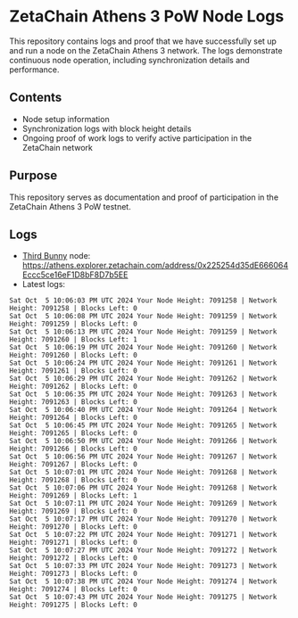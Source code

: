 # ZetaChain Athens 3 PoW Node Logs
This repository contains logs and proof that we have successfully set up and run a node on the ZetaChain Athens 3 network. The logs demonstrate continuous node operation, including synchronization details and performance.

## Contents
- Node setup information
- Synchronization logs with block height details
- Ongoing proof of work logs to verify active participation in the ZetaChain network

## Purpose
This repository serves as documentation and proof of participation in the ZetaChain Athens 3 PoW testnet.

## Logs

- [Third Bunny](https://thirdbunny.xyz/) node: https://athens.explorer.zetachain.com/address/0x225254d35dE666064Eccc5ce16eF1D8bF8D7b5EE
- Latest logs:
```
Sat Oct  5 10:06:03 PM UTC 2024 Your Node Height: 7091258 | Network Height: 7091258 | Blocks Left: 0
Sat Oct  5 10:06:08 PM UTC 2024 Your Node Height: 7091259 | Network Height: 7091259 | Blocks Left: 0
Sat Oct  5 10:06:13 PM UTC 2024 Your Node Height: 7091259 | Network Height: 7091260 | Blocks Left: 1
Sat Oct  5 10:06:19 PM UTC 2024 Your Node Height: 7091260 | Network Height: 7091260 | Blocks Left: 0
Sat Oct  5 10:06:24 PM UTC 2024 Your Node Height: 7091261 | Network Height: 7091261 | Blocks Left: 0
Sat Oct  5 10:06:29 PM UTC 2024 Your Node Height: 7091262 | Network Height: 7091262 | Blocks Left: 0
Sat Oct  5 10:06:35 PM UTC 2024 Your Node Height: 7091263 | Network Height: 7091263 | Blocks Left: 0
Sat Oct  5 10:06:40 PM UTC 2024 Your Node Height: 7091264 | Network Height: 7091264 | Blocks Left: 0
Sat Oct  5 10:06:45 PM UTC 2024 Your Node Height: 7091265 | Network Height: 7091265 | Blocks Left: 0
Sat Oct  5 10:06:50 PM UTC 2024 Your Node Height: 7091266 | Network Height: 7091266 | Blocks Left: 0
Sat Oct  5 10:06:56 PM UTC 2024 Your Node Height: 7091267 | Network Height: 7091267 | Blocks Left: 0
Sat Oct  5 10:07:01 PM UTC 2024 Your Node Height: 7091268 | Network Height: 7091268 | Blocks Left: 0
Sat Oct  5 10:07:06 PM UTC 2024 Your Node Height: 7091268 | Network Height: 7091269 | Blocks Left: 1
Sat Oct  5 10:07:11 PM UTC 2024 Your Node Height: 7091269 | Network Height: 7091269 | Blocks Left: 0
Sat Oct  5 10:07:17 PM UTC 2024 Your Node Height: 7091270 | Network Height: 7091270 | Blocks Left: 0
Sat Oct  5 10:07:22 PM UTC 2024 Your Node Height: 7091271 | Network Height: 7091271 | Blocks Left: 0
Sat Oct  5 10:07:27 PM UTC 2024 Your Node Height: 7091272 | Network Height: 7091272 | Blocks Left: 0
Sat Oct  5 10:07:33 PM UTC 2024 Your Node Height: 7091273 | Network Height: 7091273 | Blocks Left: 0
Sat Oct  5 10:07:38 PM UTC 2024 Your Node Height: 7091274 | Network Height: 7091274 | Blocks Left: 0
Sat Oct  5 10:07:43 PM UTC 2024 Your Node Height: 7091275 | Network Height: 7091275 | Blocks Left: 0
```
